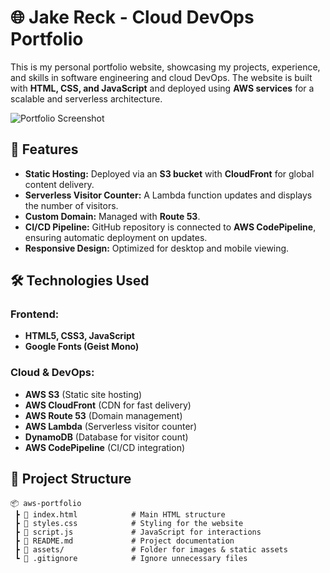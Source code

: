# 🌐 Jake Reck - Cloud DevOps Portfolio  

This is my personal portfolio website, showcasing my projects, experience, and skills in software engineering and cloud DevOps. The website is built with **HTML, CSS, and JavaScript** and deployed using **AWS services** for a scalable and serverless architecture.  

![Portfolio Screenshot](insert_screenshot_url_here)  

## 🚀 Features  
- **Static Hosting:** Deployed via an **S3 bucket** with **CloudFront** for global content delivery.  
- **Serverless Visitor Counter:** A Lambda function updates and displays the number of visitors.  
- **Custom Domain:** Managed with **Route 53**.  
- **CI/CD Pipeline:** GitHub repository is connected to **AWS CodePipeline**, ensuring automatic deployment on updates.  
- **Responsive Design:** Optimized for desktop and mobile viewing.  

## 🛠 Technologies Used  
### **Frontend:**  
- **HTML5, CSS3, JavaScript**  
- **Google Fonts (Geist Mono)**  

### **Cloud & DevOps:**  
- **AWS S3** (Static site hosting)  
- **AWS CloudFront** (CDN for fast delivery)  
- **AWS Route 53** (Domain management)  
- **AWS Lambda** (Serverless visitor counter)  
- **DynamoDB** (Database for visitor count)
- **AWS CodePipeline** (CI/CD integration)  

## 📂 Project Structure  

```plaintext
📦 aws-portfolio  
 ┣ 📜 index.html            # Main HTML structure  
 ┣ 📜 styles.css            # Styling for the website  
 ┣ 📜 script.js             # JavaScript for interactions  
 ┣ 📜 README.md             # Project documentation  
 ┣ 📜 assets/               # Folder for images & static assets  
 ┗ 📜 .gitignore            # Ignore unnecessary files  
